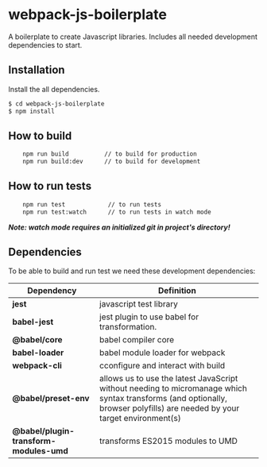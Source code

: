 # webpack-js-boilerplate

A boilerplate to create Javascript libraries. Includes all needed development dependencies to start.

## Installation

Install the all dependencies.

```sh
$ cd webpack-js-boilerplate
$ npm install
```

## How to build

```sh
    npm run build          // to build for production
    npm run build:dev      // to build for development
```

## How to run tests

```sh
    npm run test            // to run tests
    npm run test:watch      // to run tests in watch mode
```

**_Note: watch mode requires an initialized git in project's directory!_**

## Dependencies

To be able to build and run test we need these development dependencies:

| Dependency                              | Definition                                                                                                                                                                 |
| --------------------------------------- | -------------------------------------------------------------------------------------------------------------------------------------------------------------------------- |
| **jest**                                | javascript test library                                                                                                                                                    |
| **babel-jest**                          | jest plugin to use babel for transformation.                                                                                                                               |
| **@babel/core**                         | babel compiler core                                                                                                                                                        |
| **babel-loader**                        | babel module loader for webpack                                                                                                                                            |
| **webpack-cli**                         | cconfigure and interact with build                                                                                                                                         |
| **@babel/preset-env**                   | allows us to use the latest JavaScript without needing to micromanage which syntax transforms (and optionally, browser polyfills) are needed by your target environment(s) |
| **@babel/plugin-transform-modules-umd** | transforms ES2015 modules to UMD                                                                                                                                           |
